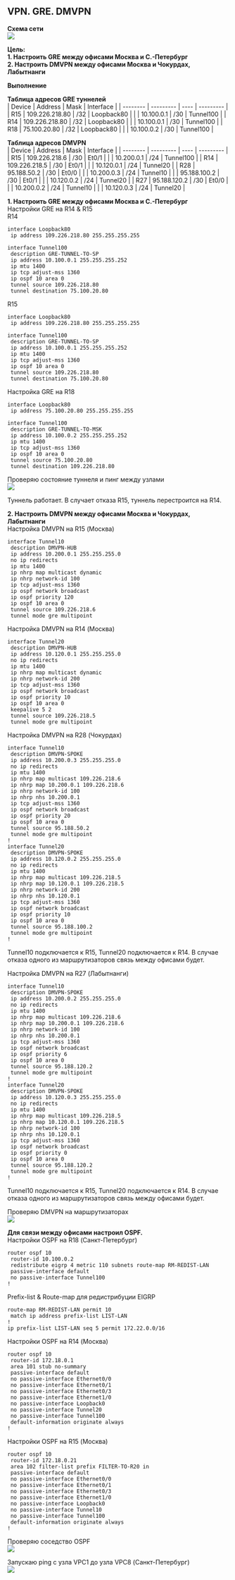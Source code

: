## VPN. GRE. DMVPN

**Схема сети**  
![](https://github.com/merkelev/neteng/blob/main/labs/13-VPN-GRE-DMVPN/images/2021-06-27_15-47-13.png)  

**Цель:**  
**1. Настроить GRE между офисами Москва и С.-Петербург**  
**2. Настроить DMVPN между офисами Москва и Чокурдах, Лабытнанги**  

**Выполнение**  

**Таблица адресов GRE туннелей**  
| Device   | Address        | Mask | Interface  |
| -------- | ---------      | ---- | ---------  |
| R15      | 109.226.218.80 | /32  | Loopback80 |
|          | 10.100.0.1     | /30  | Tunnel100  |
| R14      | 109.226.218.80 | /32  | Loopback80 |
|          | 10.100.0.1     | /30  | Tunnel100  |
| R18      | 75.100.20.80   | /32  | Loopback80 |
|          | 10.100.0.2     | /30  | Tunnel100  | 

**Таблица адресов DMVPN**  
| Device   | Address        | Mask | Interface  |
| -------- | ---------      | ---- | ---------  |
| R15      | 109.226.218.6  | /30  | Et0/1      |
|          | 10.200.0.1     | /24  | Tunnel100  |
| R14      | 109.226.218.5  | /30  | Et0/1      |
|          | 10.120.0.1     | /24  | Tunnel20   |
| R28      | 95.188.50.2    | /30  | Et0/0      |
|          | 10.200.0.3     | /24  | Tunnel10   |
|          | 95.188.100.2   | /30  | Et0/1      |
|          | 10.120.0.2     | /24  | Tunnel20   |
| R27      | 95.188.120.2   | /30  | Et0/0      |
|          | 10.200.0.2     | /24  | Tunnel10   |
|          | 10.120.0.3     | /24  | Tunnel20   |

**1. Настроить GRE между офисами Москва и С.-Петербург**  
Настройки GRE на R14 & R15  
R14  
```
interface Loopback80
 ip address 109.226.218.80 255.255.255.255
```  

```
interface Tunnel100
 description GRE-TUNNEL-TO-SP
 ip address 10.100.0.1 255.255.255.252
 ip mtu 1400
 ip tcp adjust-mss 1360
 ip ospf 10 area 0
 tunnel source 109.226.218.80
 tunnel destination 75.100.20.80
```  

R15  
```
interface Loopback80
 ip address 109.226.218.80 255.255.255.255
```  

```
interface Tunnel100
 description GRE-TUNNEL-TO-SP
 ip address 10.100.0.1 255.255.255.252
 ip mtu 1400
 ip tcp adjust-mss 1360
 ip ospf 10 area 0
 tunnel source 109.226.218.80
 tunnel destination 75.100.20.80
```  

Настройка GRE на R18  
```
interface Loopback80
 ip address 75.100.20.80 255.255.255.255
```  

```
interface Tunnel100
 description GRE-TUNNEL-TO-MSK
 ip address 10.100.0.2 255.255.255.252
 ip mtu 1400
 ip tcp adjust-mss 1360
 ip ospf 10 area 0
 tunnel source 75.100.20.80
 tunnel destination 109.226.218.80
```  

Проверяю состояние туннеля и пинг между узлами  
![](https://github.com/merkelev/neteng/blob/main/labs/13-VPN-GRE-DMVPN/images/GRE-R15-R18.png)  

Туннель работает. В случает отказа R15, туннель перестроится на R14.  

**2. Настроить DMVPN между офисами Москва и Чокурдах, Лабытнанги**  
Настройка DMVPN на R15 (Москва)  
```
interface Tunnel10
 description DMVPN-HUB
 ip address 10.200.0.1 255.255.255.0
 no ip redirects
 ip mtu 1400
 ip nhrp map multicast dynamic
 ip nhrp network-id 100
 ip tcp adjust-mss 1360
 ip ospf network broadcast
 ip ospf priority 120
 ip ospf 10 area 0
 tunnel source 109.226.218.6
 tunnel mode gre multipoint
```  

Настройка DMVPN на R14 (Москва)  
```
interface Tunnel20
 description DMVPN-HUB
 ip address 10.120.0.1 255.255.255.0
 no ip redirects
 ip mtu 1400
 ip nhrp map multicast dynamic
 ip nhrp network-id 200
 ip tcp adjust-mss 1360
 ip ospf network broadcast
 ip ospf priority 10
 ip ospf 10 area 0
 keepalive 5 2
 tunnel source 109.226.218.5
 tunnel mode gre multipoint
```  
 
Настройка DMVPN на R28 (Чокурдах)  

```
interface Tunnel10
 description DMVPN-SPOKE
 ip address 10.200.0.3 255.255.255.0
 no ip redirects
 ip mtu 1400
 ip nhrp map multicast 109.226.218.6
 ip nhrp map 10.200.0.1 109.226.218.6
 ip nhrp network-id 100
 ip nhrp nhs 10.200.0.1
 ip tcp adjust-mss 1360
 ip ospf network broadcast
 ip ospf priority 20
 ip ospf 10 area 0
 tunnel source 95.188.50.2
 tunnel mode gre multipoint
!
interface Tunnel20
 description DMVPN-SPOKE
 ip address 10.120.0.2 255.255.255.0
 no ip redirects
 ip mtu 1400
 ip nhrp map multicast 109.226.218.5
 ip nhrp map 10.120.0.1 109.226.218.5
 ip nhrp network-id 200
 ip nhrp nhs 10.120.0.1
 ip tcp adjust-mss 1360
 ip ospf network broadcast
 ip ospf priority 10
 ip ospf 10 area 0
 tunnel source 95.188.100.2
 tunnel mode gre multipoint
!
```  
Tunnel10 подключается к R15, Tunnel20 подключается к R14. В случае отказа одного из маршрутизаторов связь между офисами будет.

Настройка DMVPN на R27 (Лабытнанги)  
```
interface Tunnel10
 description DMVPN-SPOKE
 ip address 10.200.0.2 255.255.255.0
 no ip redirects
 ip mtu 1400
 ip nhrp map multicast 109.226.218.6
 ip nhrp map 10.200.0.1 109.226.218.6
 ip nhrp network-id 100
 ip nhrp nhs 10.200.0.1
 ip tcp adjust-mss 1360
 ip ospf network broadcast
 ip ospf priority 6
 ip ospf 10 area 0
 tunnel source 95.188.120.2
 tunnel mode gre multipoint
!
interface Tunnel20
 description DMVPN-SPOKE
 ip address 10.120.0.3 255.255.255.0
 no ip redirects
 ip mtu 1400
 ip nhrp map multicast 109.226.218.5
 ip nhrp map 10.120.0.1 109.226.218.5
 ip nhrp network-id 100
 ip nhrp nhs 10.120.0.1
 ip tcp adjust-mss 1360
 ip ospf network broadcast
 ip ospf priority 0
 ip ospf 10 area 0
 tunnel source 95.188.120.2
 tunnel mode gre multipoint
!
```  
Tunnel10 подключается к R15, Tunnel20 подключается к R14. В случае отказа одного из маршрутизаторов связь между офисами будет.

Проверяю DMVPN на маршрутизаторах  
![](https://github.com/merkelev/neteng/blob/main/labs/13-VPN-GRE-DMVPN/images/DMVPN-R14-R15_R27-R28.png)  

**Для связи между офисами настроил OSPF.**  
Настройки OSPF на R18 (Санкт-Петербург)  
```
router ospf 10
 router-id 10.100.0.2
 redistribute eigrp 4 metric 110 subnets route-map RM-REDIST-LAN
 passive-interface default
 no passive-interface Tunnel100
!
```  

Prefix-list & Route-map для редистрибуции EIGRP  
```
route-map RM-REDIST-LAN permit 10
 match ip address prefix-list LIST-LAN
!
ip prefix-list LIST-LAN seq 5 permit 172.22.0.0/16
```  

Настройки OSPF на R14 (Москва)  
```
router ospf 10
 router-id 172.18.0.1
 area 101 stub no-summary
 passive-interface default
 no passive-interface Ethernet0/0
 no passive-interface Ethernet0/1
 no passive-interface Ethernet0/3
 no passive-interface Ethernet1/0
 no passive-interface Loopback0
 no passive-interface Tunnel20
 no passive-interface Tunnel100
 default-information originate always
!
```  
Настройки OSPF на R15 (Москва)  
```
router ospf 10
 router-id 172.18.0.21
 area 102 filter-list prefix FILTER-TO-R20 in
 passive-interface default
 no passive-interface Ethernet0/0
 no passive-interface Ethernet0/1
 no passive-interface Ethernet0/3
 no passive-interface Ethernet1/0
 no passive-interface Loopback0
 no passive-interface Tunnel10
 no passive-interface Tunnel100
 default-information originate always
!
```  

Проверяю соседство OSPF  
![](https://github.com/merkelev/neteng/blob/main/labs/13-VPN-GRE-DMVPN/images/OSPF-R15-R18.png)  

Запускаю ping с узла VPC1 до узла VPC8 (Санкт-Петербург)  
![](https://github.com/merkelev/neteng/blob/main/labs/13-VPN-GRE-DMVPN/images/PING-VPC1-TO-VPC8.png)  
